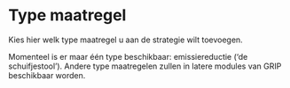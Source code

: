 # Type maatregel

Kies hier welk type maatregel u aan de strategie wilt toevoegen. 

Momenteel is er maar één type beschikbaar: emissiereductie (‘de schuifjestool’). 
Andere type maatregelen zullen in latere modules van GRIP beschikbaar worden.
